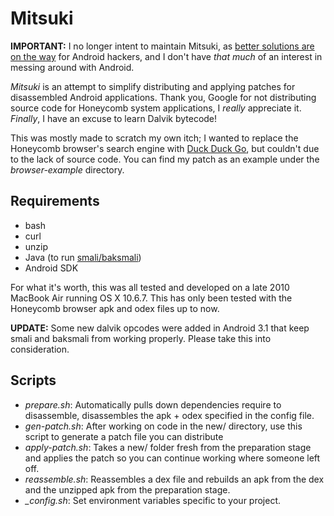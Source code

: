 # Mitsuki
**IMPORTANT:** I no longer intent to maintain Mitsuki, as [better solutions are on the way](https://www.youtube.com/watch?v=tA9cnemnQ0A) for Android hackers, and I don't have *that much* of an interest in messing around with Android.

*Mitsuki* is an attempt to simplify distributing and applying patches for disassembled Android applications. Thank you, Google for not distributing source code for Honeycomb system applications, I *really* appreciate it. *Finally*, I have an excuse to learn Dalvik bytecode!

This was mostly made to scratch my own itch; I wanted to replace the Honeycomb browser's search engine with [Duck Duck Go][2], but couldn't due to the lack of source code. You can find my patch as an example under the *browser-example* directory.

## Requirements
* bash
* curl
* unzip
* Java (to run [smali/baksmali][1])
* Android SDK

For what it's worth, this was all tested and developed on a late 2010 MacBook Air running OS X 10.6.7. This has only been tested with the Honeycomb browser apk and odex files up to now.

**UPDATE:** Some new dalvik opcodes were added in Android 3.1 that keep smali and baksmali from working properly. Please take this into consideration.

## Scripts
* *prepare.sh*: Automatically pulls down dependencies require to disassemble, disassembles the apk + odex specified in the config file.
* *gen-patch.sh*: After working on code in the new/ directory, use this script to generate a patch file you can distribute
* *apply-patch.sh*: Takes a new/ folder fresh from the preparation stage and applies the patch so you can continue working where someone left off.
* *reassemble.sh*: Reassembles a dex file and rebuilds an apk from the dex and the unzipped apk from the preparation stage.
* *_config.sh*: Set environment variables specific to your project.


[1]: https://code.google.com/p/smali
[2]: https://duckduckgo.com
